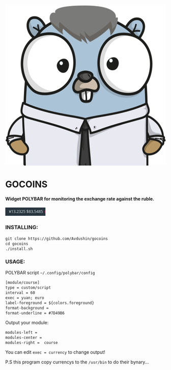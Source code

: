 <div align="center">
  <img src="logo.png" />
</div>



# GOCOINS

#### Widget POLYBAR for monitoring the exchange rate against the ruble.

#### ![demo](demo.png)

### INSTALLING:

```text
git clone https://github.com/Avdushin/gocoins
cd gocoins
./install.sh
```

### USAGE:

POLYBAR script `~/.config/polybar/config`

```text
[module/course]
type = custom/script
interval = 60
exec = yuan; euro
label-foreground = ${colors.foreground}
format-background = 
format-underline = #7D49B6
```

Output your module:

```text
modules-left =   
modules-center = 
modules-right =  course
```



You can edit `exec = currency` to change output!



P.S this program copy currencys to the `/usr/bin` to do their bynary...



